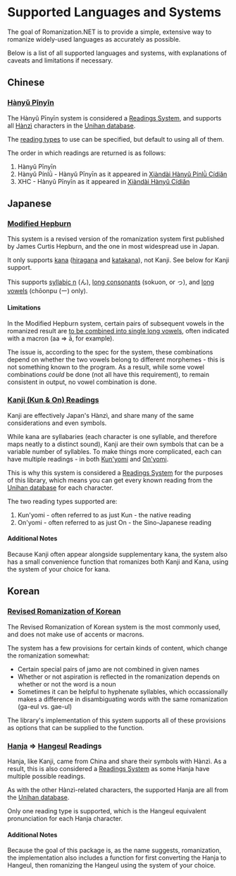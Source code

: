 ﻿# Supported Languages and Systems
The goal of Romanization.NET is to provide a simple, extensive way to romanize widely-used languages as accurately as possible.

Below is a list of all supported languages and systems, with explanations of caveats and limitations if necessary.



## Chinese
### [Hànyǔ Pīnyīn](https://en.wikipedia.org/wiki/Pinyin)
The Hànyǔ Pīnyīn system is considered a [Readings System](readingsSystems), and supports all [Hànzì](https://en.wikipedia.org/wiki/Chinese_characters) characters in the [Unihan database](http://www.unicode.org/charts/unihan.html).

The [reading types](/api/Romanization.Chinese.HanyuPinyinSystem.ReadingTypes.html) to use can be specified, but default to using all of them.

The order in which readings are returned is as follows:
1. Hànyǔ Pīnyīn
2. Hànyǔ Pínlǜ - Hànyǔ Pīnyīn as it appeared in [Xiàndài Hànyǔ Pínlǜ Cídiǎn](https://www.unicode.org/reports/tr38/index.html#kHanyuPinlu)
3. XHC - Hànyǔ Pīnyīn as it appeared in [Xiàndài Hànyǔ Cídiǎn](https://www.unicode.org/reports/tr38/index.html#kXHC1983)



## Japanese
### [Modified Hepburn](https://en.wikipedia.org/wiki/Hepburn_romanization)
This system is a revised version of the romanization system first published by James Curtis Hepburn, and the one in most widespread use in Japan.

It only supports [kana](https://en.wikipedia.org/wiki/Kana) ([hiragana](https://en.wikipedia.org/wiki/Hiragana) and [katakana](https://en.wikipedia.org/wiki/Katakana)), not Kanji. See below for Kanji support.

This supports [syllabic n](https://en.wikipedia.org/wiki/Hepburn_romanization#Syllabic_n) (ん), [long consonants](https://en.wikipedia.org/wiki/Hepburn_romanization#Long_consonants) (sokuon, or っ), and [long vowels](https://en.wikipedia.org/wiki/Hepburn_romanization#Loanwords) (chōonpu (ー) only).

#### Limitations
In the Modified Hepburn system, certain pairs of subsequent vowels in the romanized result are [to be combined into single long vowels](https://en.wikipedia.org/wiki/Hepburn_romanization#Long_vowels), often indicated with a macron (aa => ā, for example).

The issue is, according to the spec for the system, these combinations depend on whether the two vowels belong to different morphemes - this is not something known to the program.
As a result, while some vowel combinations *could* be done (not all have this requirement), to remain consistent in output, no vowel combination is done.


### [Kanji (Kun & On) Readings](https://en.wikipedia.org/wiki/Kanji#Readings)
Kanji are effectively Japan's Hànzì, and share many of the same considerations and even symbols.

While kana are syllabaries (each character is one syllable, and therefore maps neatly to a distinct sound), Kanji are their own symbols that can be a variable number of syllables.
To make things more complicated, each can have multiple readings - in both [Kun'yomi](https://en.wikipedia.org/wiki/Kanji#Kun'yomi_(native_reading)) and [On'yomi](https://en.wikipedia.org/wiki/Kanji#On'yomi_(Sino-Japanese_reading)).

This is why this system is considered a [Readings System](readingsSystems) for the purposes of this library, which means you can get every known reading from the [Unihan database](http://www.unicode.org/charts/unihan.html) for each character.

The two reading types supported are:
1. Kun'yomi - often referred to as just Kun - the native reading
2. On'yomi - often referred to as just On - the Sino-Japanese reading

#### Additional Notes
Because Kanji often appear alongside supplementary kana, the system also has a small convenience function that romanizes both Kanji and Kana, using the system of your choice for kana.



## Korean
### [Revised Romanization of Korean](https://en.wikipedia.org/wiki/Revised_Romanization_of_Korean)
The Revised Romanization of Korean system is the most commonly used, and does not make use of accents or macrons.

The system has a few provisions for certain kinds of content, which change the romanization somewhat:
- Certain special pairs of jamo are not combined in given names
- Whether or not aspiration is reflected in the romanization depends on whether or not the word is a noun
- Sometimes it can be helpful to hyphenate syllables, which occassionally makes a difference in disambiguating words with the same romanization (ga-eul vs. gae-ul)

The library's implementation of this system supports all of these provisions as options that can be supplied to the function.


### [Hanja](https://en.wikipedia.org/wiki/Hanja) => [Hangeul](https://en.wikipedia.org/wiki/Hangul) Readings
Hanja, like Kanji, came from China and share their symbols with Hànzì. As a result, this is also considered a [Readings System](readingsSystems) as some Hanja have multiple possible readings.

As with the other Hànzì-related characters, the supported Hanja are all from the [Unihan database](http://www.unicode.org/charts/unihan.html).

Only one reading type is supported, which is the Hangeul equivalent pronunciation for each Hanja character.

#### Additional Notes
Because the goal of this package is, as the name suggests, romanization, the implementation also includes a function for first converting the Hanja to Hangeul, then romanizing the Hangeul using the system of your choice.
